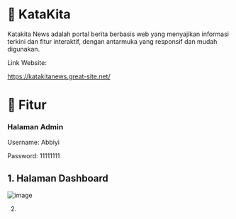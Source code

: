 # 📌 KataKita
Katakita News adalah portal berita berbasis web yang menyajikan informasi terkini dan fitur interaktif, dengan antarmuka yang responsif dan mudah digunakan.

Link Website:

https://katakitanews.great-site.net/

# 📌 Fitur

### Halaman Admin

Username: Abbiyi

Password: 11111111

## 1. Halaman Dashboard

![image](https://github.com/user-attachments/assets/2a52f58a-f115-4e6e-9071-58850cfc65bf)

2. 
